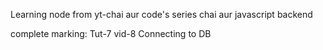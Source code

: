 Learning node from yt-chai aur code's series chai aur javascript backend

complete marking: Tut-7 vid-8 Connecting to DB

